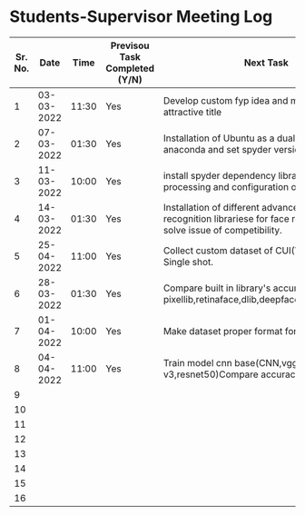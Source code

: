 # Students-Supervisor Meeting Log

| Sr. No. | Date  | Time | Previsou Task Completed (Y/N) | Next Task | Due Date |
| ------------- | ------------- | ------------- |------------- |------------- |------------- |
| 1 |03-03-2022 |11:30  | Yes |Develop custom fyp idea and make precise and attractive title|07 -03-2022 |
| 2 |07-03-2022  |01:30  | Yes | Installation of Ubuntu as a dual boot ,install anaconda and set spyder version(4.5) | 11-03-2022|
| 3 | 11-03-2022 | 10:00 |Yes  | install spyder dependency librariese for image processing and configuration of python(3.8) |25-03-2022  |
| 4 | 14-03-2022 | 01:30 | Yes   |Installation of different advance image recognition librariese for face recognition and solve issue of  competibility.   |01-04-2022  |
| 5 | 25-04-2022 |11:00  | Yes |Collect custom dataset of CUI(Vehari) classes Single shot.  |28-03-2022  |
| 6 | 28-03-2022 |01:30  | Yes | Compare built in library's accuracy that was pixellib,retinaface,dlib,deepface,facerecognition |1-04-2022  |
| 7 |01-04-2022  | 10:00 | Yes | Make dataset proper format for model training | 04-04-2022 |
| 8 |04-04-2022  |11:00  | Yes | Train model cnn base(CNN,vgg16,inception v3,resnet50)Compare accuracy. | 08-04-2022 |
| 9 |  |  |  |  |  |
| 10 |  |  |  |  |  |
| 11 |  |  |  |  |  |
| 12 |  |  |  |  |  |
| 13 |  |  |  |  |  |
| 14 |  |  |  |  |  |
| 15 |  |  |  |  |  |
| 16 |  |  |  |  |  |
